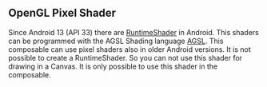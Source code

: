 ## OpenGL Pixel Shader

Since Android 13 (API 33) there are 
[RuntimeShader](https://developer.android.com/reference/android/graphics/RuntimeShader) in Android.
This shaders can be programmed with the AGSL Shading language [AGSL](https://developer.android.com/develop/ui/views/graphics/agsl/using-agsl). 
This composable can use pixel shaders also in older Android versions.
It is not possible to create a RuntimeShader. So you can not use this shader for drawing in a Canvas.
It is only possible to use this shader in the composable.
